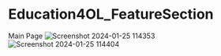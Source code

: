 # Education4OL_FeatureSection
Main Page
![Screenshot 2024-01-25 114353](https://github.com/pshrutika/Education4OL_FeatureSection/assets/119094755/5c0aef95-2da3-4cd7-a95b-a2436d6d9cc9)
![Screenshot 2024-01-25 114404](https://github.com/pshrutika/Education4OL_FeatureSection/assets/119094755/62d25dd8-15a0-401b-9ac4-5279100aeedc)
